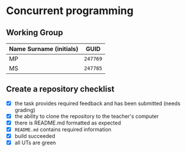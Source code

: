 # Concurrent programming

## Working Group

| Name Surname (initials) | GUID                                     |
| ----------------------- | ---------------------------------------- |
| MP                      | `247769`                                 |
| MS                      | `247785` |

## Create a repository checklist

- [X] the task provides required feedback and has been submitted (needs grading)
- [X] the ability to clone the repository to the teacher's computer
- [X] there is README.md formatted as expected
- [X] `README.md` contains required information
- [X] build succeeded
- [X] all UTs are green
